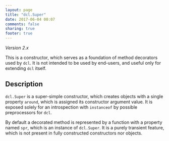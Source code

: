 ```yaml
---
layout: page
title: "dcl.Super"
date: 2017-06-04 00:07
comments: false
sharing: true
footer: true
---
```


*Version 2.x*

This is a constructor, which serves as a foundation of method decorators used by `dcl`. It is not intended to be
used by end-users, and useful only for extending `dcl` itself.

## Description

`dcl.Super` is a super-simple constructor, which creates objects with a single property `around`, which is assigned its constructor argument value. It is exposed solely for an introspection with `instanceof` by possible preprocessors for `dcl`.

By default a decorated method is represented by a function with a property named `spr`, which is an instance of `dcl.Super`. It is a purely transient feature, which is not present in fully constructed constructors nor objects.
